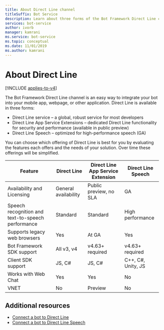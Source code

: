 ```yaml
---
title: About Direct Line channel
titleSuffix: Bot Service
description: Learn about three forms of the Bot Framework Direct Line channel. See which form to use to integrate bots into mobile apps, webpages, and other applications.
services: bot-service
author: ivorb
manager: kamrani
ms.service: bot-service
ms.topic: conceptual
ms.date: 11/01/2019
ms.author: kamrani
---
```


# About Direct Line

[!INCLUDE [applies-to-v4](includes/applies-to-v4-current.md)]

The Bot Framework Direct Line channel is an easy way to integrate your bot into your mobile app, webpage, or other application.
Direct Line is available in three forms:

- Direct Line service – a global, robust service for most developers
- Direct Line App Service Extensions – dedicated Direct Line functionality for security and performance (available in public preview)
- Direct Line Speech – optimized for high-performance speech (GA)

You can choose which offering of Direct Line is best for you by evaluating the features each offers and the needs of your solution.
Over time these offerings will be simplified.

| Feature                    | Direct Line | Direct Line App Service Extension | Direct Line Speech |
|----------------------------|-------------|-----------------------------------|--------------------|
| Availability and Licensing    | General availability | Public preview, no SLA  | GA |
| Speech recognition and text-to-speech performance | Standard | Standard | High performance |
| Supports legacy web browsers | Yes | At GA | Yes |
| Bot Framework SDK support | All v3, v4 | v4.63+ required | v4.63+ required |
| Client SDK support    | JS, C# | JS, C# | C++, C#, Unity, JS|
| Works with Web Chat  | Yes | Yes | No|
| VNET | No | Preview | No |

## Additional resources

- [Connect a bot to Direct Line](bot-service-channel-connect-directline.md)
- [Connect a bot to Direct Line Speech](bot-service-channel-connect-directlinespeech.md)
